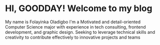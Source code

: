 <!DOCTYPE html>
<html lang="en">
<head>
    <meta charset="UTF-8">
    <meta name="viewport" content="width=device-width, initial-scale=1.0">
    <title>FOLAYINKA OLADIGBO</title>
  <link rel="stylesheet" href="style.css">
</head>
<body>
    <h1>HI, GOODDAY!  Welcome to my blog</h1>
      <p>My name is Folayinka Oladigbo
I'm a Motivated and detail-oriented Computer Science major with experience in tech consulting, frontend development, and graphic design. Seeking to leverage technical skills and creativity to contribute effectively to innovative projects and teams</p>
</body>
</html>
